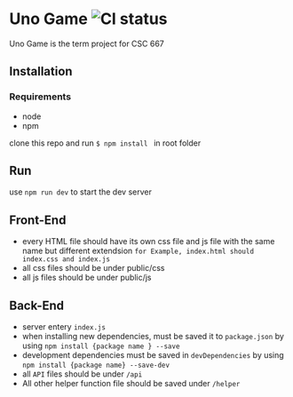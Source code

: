 # Uno Game ![CI status](https://img.shields.io/badge/build-passing-brightgreen.svg)

Uno Game is the term project for CSC 667 

## Installation

### Requirements
* node
* npm

clone this repo and run `$ npm install ` in root folder 

## Run
use `npm run dev` to start the dev server

## Front-End
* every HTML file should have its own css file and js file with the same name but different extendsion
`for Example, index.html should index.css and index.js  `
* all css files should be under public/css
* all js files should be under public/js

## Back-End
* server entery `index.js`
* when installing new dependencies, must be saved it to `package.json` by using `npm install {package name } --save`
* development dependencies must be saved in `devDependencies` by using `npm install {package name} --save-dev`
* all `API` files should be under `/api`
* All other helper function file should be saved under `/helper`


